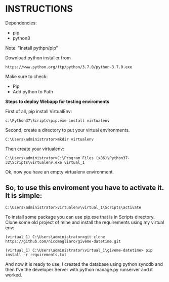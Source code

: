 # INSTRUCTIONS

Dependencies:
  - pip
  - python3
  
Note: "Install pythpn/pip"

Download python installer from 
```
https://www.python.org/ftp/python/3.7.0/python-3.7.0.exe
```
Make sure to check:
 - Pip
 - Add python to Path 

**Steps to deploy Webapp for testing enviroments** 

First of all, pip install VirtualEnv:
```
c:\Python37\Scripts\pip.exe install virtualenv
``` 

Second, create a directory to put your virtual environments.

```
C:\Users\administrator>mkdir virtualenv
```
Then create your virtualenv:

```
C:\Users\administrator>C:\Program Files (x86)\Python37-32\Scripts\virtualenv.exe virtual_1
```
Ok, now you have an empty virtualenv environment.

So, to use this enviroment you have to activate it. It is simple:
--
```
C:\Users\administrator>virtualenv\virtual_1\Scripts\activate
```

To install some package you can use pip.exe that is in Scripts directory.
Clone some old project of mine and install the requirements using my virtual env:

```
(virtual_1) C:\Users\administrator>git clone https://github.com/nicomagliaro/giveme-datetime.git

(virtual_1) C:\Users\administrator\virtual_1\giveme-datetime> pip install -r requirements.txt
```
And now it is ready to use, I created the database using python syncdb and then I’ve the developer Server with python manage.py runserver and it worked.